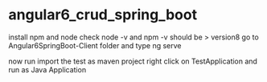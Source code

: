# angular6_crud_spring_boot

install npm and node
check node -v and npm -v should be > version8 
go to Angular6SpringBoot-Client folder and type
ng serve 

now run import the test as maven project 
right click on TestApplication and run as Java Application

